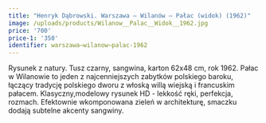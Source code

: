 ```yaml
---
title: "Henryk Dąbrowski. Warszawa – Wilanów – Pałac (widok) (1962)"
image: /uploads/products/Wilanow__Palac__Widok__1962.jpg
price: '700'
price-1: '350'
identifier: warszawa–wilanow–palac-1962
---
```


Rysunek z natury. Tusz czarny, sangwina, karton 62x48 cm, rok 1962. Pałac w Wilanowie to jeden z najcenniejszych zabytków polskiego baroku, łączący tradycję polskiego dworu z włoską willą wiejską i francuskim pałacem.
Klasyczny,modelowy rysunek HD - lekkość ręki, perfekcja, rozmach. Efektownie wkomponowana zieleń w architekturę, smaczku dodają subtelne akcenty sangwiny.